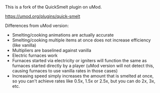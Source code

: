 This is a fork of the QuickSmelt plugin on uMod.

https://umod.org/plugins/quick-smelt

Differences from uMod version:

- Smelting/cooking animations are actually accurate
- Smelting/cooking multiple items at once does not increase efficiency (like vanilla)
- Multipliers are baselined against vanilla
- Electric furnaces work
- Furnaces started via electricity or igniters will function the same as furnaces started directly by a player (uMod version will not detect this, causing furnaces to use vanilla rates in those cases)
- Increasing speed simply increases the amount that is smelted at once, so you can't achieve rates like 0.5x, 1.5x or 2.5x, but you can do 2x, 3x, etc.
